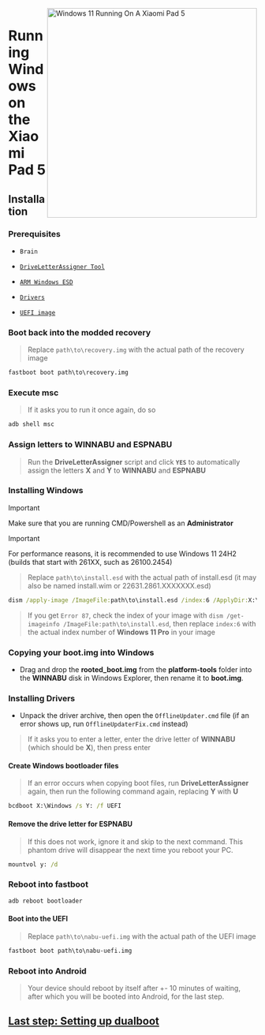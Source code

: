 <img align="right" src="https://raw.githubusercontent.com/erdilS/Port-Windows-11-Xiaomi-Pad-5/main/nabu.png" width="425" alt="Windows 11 Running On A Xiaomi Pad 5">

# Running Windows on the Xiaomi Pad 5

## Installation

### Prerequisites
- ```Brain```

- [```DriveLetterAssigner Tool```](https://github.com/Misha803/My-Scripts/releases/tag/DriveLetterAssigner)
  
- [```ARM Windows ESD```](https://arkt-7.github.io/woawin/)
    
- [```Drivers```](https://github.com/erdilS/Port-Windows-11-Xiaomi-Pad-5/releases/tag/Drivers)

- [```UEFI image```](https://github.com/erdilS/Port-Windows-11-Xiaomi-Pad-5/releases/download/UEFI/uefi-v3.img)

### Boot back into the modded recovery
> Replace `path\to\recovery.img` with the actual path of the recovery image
```cmd
fastboot boot path\to\recovery.img
```

### Execute msc 
> If it asks you to run it once again, do so
```cmd
adb shell msc
```

### Assign letters to WINNABU and ESPNABU
> Run the **DriveLetterAssigner** script and click **`YES`** to automatically assign the letters **X** and **Y** to **WINNABU** and **ESPNABU**

### Installing Windows
> [!Important]
> Make sure that you are running CMD/Powershell as an **Administrator**

> [!Important]
> For performance reasons, it is recommended to use Windows 11 24H2 (builds that start with 261XX, such as 26100.2454)

> Replace `path\to\install.esd` with the actual path of install.esd (it may also be named install.wim or 22631.2861.XXXXXXX.esd)

```cmd
dism /apply-image /ImageFile:path\to\install.esd /index:6 /ApplyDir:X:\
```

> If you get `Error 87`, check the index of your image with `dism /get-imageinfo /ImageFile:path\to\install.esd`, then replace `index:6` with the actual index number of **Windows 11 Pro** in your image

### Copying your boot.img into Windows
- Drag and drop the **rooted_boot.img** from the **platform-tools** folder into the **WINNABU** disk in Windows Explorer, then rename it to **boot.img**.

### Installing Drivers
- Unpack the driver archive, then open the `OfflineUpdater.cmd` file (if an error shows up, run `OfflineUpdaterFix.cmd` instead)

> If it asks you to enter a letter, enter the drive letter of **WINNABU** (which should be **X**), then press enter

#### Create Windows bootloader files
> If an error occurs when copying boot files, run **DriveLetterAssigner** again, then run the following command again, replacing **Y** with **U**
```cmd
bcdboot X:\Windows /s Y: /f UEFI
```

#### Remove the drive letter for ESPNABU
> If this does not work, ignore it and skip to the next command. This phantom drive will disappear the next time you reboot your PC.
```cmd
mountvol y: /d
```

### Reboot into fastboot
```cmd
adb reboot bootloader
```

#### Boot into the UEFI
> Replace `path\to\nabu-uefi.img` with the actual path of the UEFI image
```cmd
fastboot boot path\to\nabu-uefi.img
```

### Reboot into Android
> Your device should reboot by itself after +- 10 minutes of waiting, after which you will be booted into Android, for the last step.

## [Last step: Setting up dualboot](/guide/English/4-dualboot-en.md)
